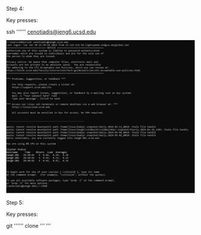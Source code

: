 Step 4:

Key presses:

ssh '''<space>''' cenotiadis@ieng6.ucsd.edu

![Image](lab31.PNG)

Step 5:

Key presses:

git '''<space>''' clone '''<space> <right click>'''

